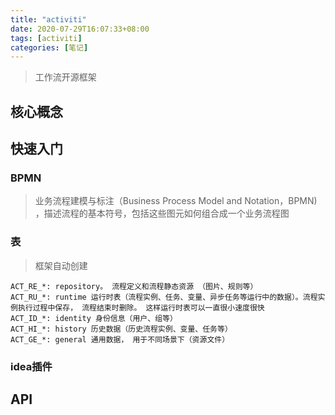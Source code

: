 ```yaml
---
title: "activiti"
date: 2020-07-29T16:07:33+08:00
tags: [activiti]
categories: [笔记]
---
```


>工作流开源框架
## 核心概念


## 快速入门
### BPMN
>业务流程建模与标注（Business Process Model and Notation，BPMN) ，描述流程的基本符号，包括这些图元如何组合成一个业务流程图

### 表
>框架自动创建
```
ACT_RE_*: repository。 流程定义和流程静态资源 （图片、规则等）
ACT_RU_*: runtime 运行时表（流程实例、任务、变量、异步任务等运行中的数据）。流程实例执行过程中保存， 流程结束时删除。 这样运行时表可以一直很小速度很快
ACT_ID_*: identity 身份信息（用户、组等）
ACT_HI_*: history 历史数据（历史流程实例、变量、任务等）
ACT_GE_*: general 通用数据， 用于不同场景下（资源文件）
```
### idea插件


## API